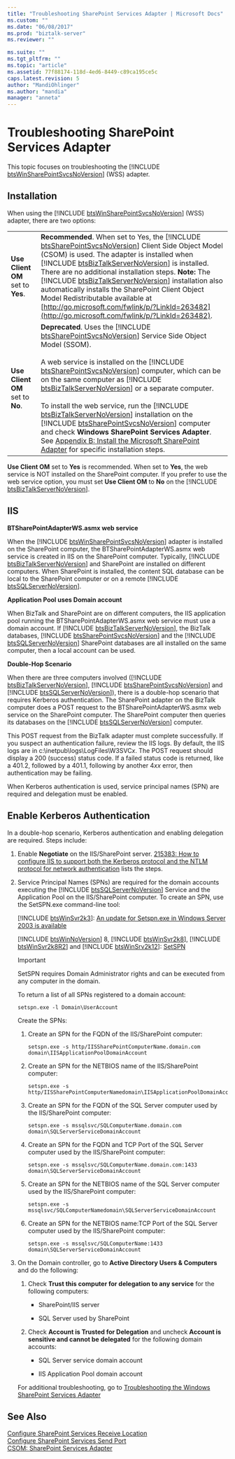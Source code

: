 ```yaml
---
title: "Troubleshooting SharePoint Services Adapter | Microsoft Docs"
ms.custom: ""
ms.date: "06/08/2017"
ms.prod: "biztalk-server"
ms.reviewer: ""

ms.suite: ""
ms.tgt_pltfrm: ""
ms.topic: "article"
ms.assetid: 77f88174-118d-4ed6-8449-c89ca195ce5c
caps.latest.revision: 5
author: "MandiOhlinger"
ms.author: "mandia"
manager: "anneta"
---
```

# Troubleshooting SharePoint Services Adapter
This topic focuses on troubleshooting the [!INCLUDE [btsWinSharePointSvcsNoVersion](../includes/btswinsharepointsvcsnoversion-md.md)] (WSS) adapter.  

## Installation  
 When using the [!INCLUDE [btsWinSharePointSvcsNoVersion](../includes/btswinsharepointsvcsnoversion-md.md)] (WSS) adapter, there are two options:  


|                                                             |                                                                                                                                                                                                                                                                                                                                                                                                                                                                                                                                                                                                                                                                                                                                                                                                                                                                                                                                                                      |
|-------------------------------------------------------------|----------------------------------------------------------------------------------------------------------------------------------------------------------------------------------------------------------------------------------------------------------------------------------------------------------------------------------------------------------------------------------------------------------------------------------------------------------------------------------------------------------------------------------------------------------------------------------------------------------------------------------------------------------------------------------------------------------------------------------------------------------------------------------------------------------------------------------------------------------------------------------------------------------------------------------------------------------------------|
| <strong>Use Client OM</strong> set to <strong>Yes</strong>. |                                                                                                                                      <strong>Recommended</strong>. When set to Yes, the [!INCLUDE [btsSharePointSvcsNoVersion](../includes/btssharepointsvcsnoversion-md.md)] Client Side Object Model (CSOM) is used. The adapter is installed when [!INCLUDE [btsBizTalkServerNoVersion](../includes/btsbiztalkservernoversion-md.md)] is installed. There are no additional installation steps. <strong>Note:</strong>  The [!INCLUDE [btsBizTalkServerNoVersion](../includes/btsbiztalkservernoversion-md.md)] installation also automatically installs the SharePoint Client Object Model Redistributable available at [http://go.microsoft.com/fwlink/p/?LinkId=263482](http://go.microsoft.com/fwlink/p/?LinkId=263482).                                                                                                                                      |
| <strong>Use Client OM</strong> set to <strong>No</strong>.  | <strong>Deprecated</strong>. Uses the [!INCLUDE [btsSharePointSvcsNoVersion](../includes/btssharepointsvcsnoversion-md.md)] Service Side Object Model (SSOM).<br /><br /> A web service is installed on the [!INCLUDE [btsSharePointSvcsNoVersion](../includes/btssharepointsvcsnoversion-md.md)] computer, which can be on the same computer as [!INCLUDE [btsBizTalkServerNoVersion](../includes/btsbiztalkservernoversion-md.md)] or a separate computer.<br /><br /> To install the web service, run the [!INCLUDE [btsBizTalkServerNoVersion](../includes/btsbiztalkservernoversion-md.md)] installation on the [!INCLUDE [btsSharePointSvcsNoVersion](../includes/btssharepointsvcsnoversion-md.md)] computer and check <strong>Windows SharePoint Services Adapter</strong>. See [Appendix B: Install the Microsoft SharePoint Adapter](../install-and-config-guides/appendix-b-install-the-microsoft-sharepoint-adapter.md) for specific installation steps. |

 <strong>Use Client OM</strong> set to <strong>Yes</strong> is recommended. When set to <strong>Yes</strong>, the web service is NOT installed on the SharePoint computer. If you prefer to use the web service option, you must set <strong>Use Client OM</strong> to <strong>No</strong> on the [!INCLUDE [btsBizTalkServerNoVersion](../includes/btsbiztalkservernoversion-md.md)].  

## IIS  
 **BTSharePointAdapterWS.asmx web service**  

 When the [!INCLUDE [btsWinSharePointSvcsNoVersion](../includes/btswinsharepointsvcsnoversion-md.md)] adapter is installed on the SharePoint computer, the BTSharePointAdapterWS.asmx web service is created in IIS on the SharePoint computer. Typically, [!INCLUDE [btsBizTalkServerNoVersion](../includes/btsbiztalkservernoversion-md.md)] and SharePoint are installed on different computers. When SharePoint is installed, the content SQL database can be local to the SharePoint computer or on a remote [!INCLUDE [btsSQLServerNoVersion](../includes/btssqlservernoversion-md.md)].  

 **Application Pool uses Domain account**  

 When BizTalk and SharePoint are on different computers, the IIS application pool running the BTSharePointAdapterWS.asmx web service must use a domain account. If [!INCLUDE [btsBizTalkServerNoVersion](../includes/btsbiztalkservernoversion-md.md)], the BizTalk databases, [!INCLUDE [btsSharePointSvcsNoVersion](../includes/btssharepointsvcsnoversion-md.md)] and the [!INCLUDE [btsSQLServerNoVersion](../includes/btssqlservernoversion-md.md)] SharePoint databases are all installed on the same computer, then a local account can be used.  

 **Double-Hop Scenario**  

 When there are three computers involved ([!INCLUDE [btsBizTalkServerNoVersion](../includes/btsbiztalkservernoversion-md.md)], [!INCLUDE [btsSharePointSvcsNoVersion](../includes/btssharepointsvcsnoversion-md.md)] and [!INCLUDE [btsSQLServerNoVersion](../includes/btssqlservernoversion-md.md)]), there is a double-hop scenario that requires Kerberos authentication. The SharePoint adapter on the BizTalk computer does a POST request to the BTSharePointAdapterWS.asmx web service on the SharePoint computer. The SharePoint computer then queries its databases on the [!INCLUDE [btsSQLServerNoVersion](../includes/btssqlservernoversion-md.md)] computer.  

 This POST request from the BizTalk adapter must complete successfully. If you suspect an authentication failure, review the IIS logs. By default, the IIS logs are in c:\inetpub\logs\LogFiles\W3SVC*x*. The POST request should display a 200 (success) status code. If a failed status code is returned, like a 401.2, followed by a 401.1, following by another 4*xx* error, then authentication may be failing.  

 When Kerberos authentication is used, service principal names (SPN) are required and delegation must be enabled.  

## Enable Kerberos Authentication  
 In a double-hop scenario, Kerberos authentication and enabling delegation are required. Steps include:  

1. Enable **Negotiate** on the IIS/SharePoint server. [215383: How to configure IIS to support both the Kerberos protocol and the NTLM protocol for network authentication](http://support.microsoft.com/kb/215383) lists the steps.  

2. Service Principal Names (SPNs) are required for the domain accounts executing the [!INCLUDE [btsSQLServerNoVersion](../includes/btssqlservernoversion-md.md)] Service and the Application Pool on the IIS/SharePoint computer. To create an SPN, use the SetSPN.exe command-line tool:  

    [!INCLUDE [btsWinSvr2k3](../includes/btswinsvr2k3-md.md)]: [An update for Setspn.exe in Windows Server 2003 is available](http://support.microsoft.com/kb/970536)  

    [!INCLUDE [btsWinNoVersion](../includes/btswinnoversion-md.md)] 8, [!INCLUDE [btsWinSvr2k8](../includes/btswinsvr2k8-md.md)], [!INCLUDE [btsWinSvr2k8R2](../includes/btswinsvr2k8r2-md.md)] and [!INCLUDE [btsWinSrv2k12](../includes/btswinsrv2k12-md.md)]: [SetSPN](http://technet.microsoft.com/library/cc731241.aspx)  

   > [!IMPORTANT]
   >  SetSPN requires Domain Administrator rights and can be executed from any computer in the domain.  

    To return a list of all SPNs registered to a domain account:  

   ```  
   setspn.exe -l Domain\UserAccount  
   ```  

    Create the SPNs:  

   1.  Create an SPN for the FQDN of the IIS/SharePoint computer:  

       ```  
       setspn.exe -s http/IISSharePointComputerName.domain.com domain\IISApplicationPoolDomainAccount  
       ```  

   2.  Create an SPN for the NETBIOS name of the IIS/SharePoint computer:  

       ```  
       setspn.exe -s http/IISSharePointComputerNamedomain\IISApplicationPoolDomainAccount  
       ```  

   3.  Create an SPN for the FQDN of the SQL Server computer used by the IIS/SharePoint computer:  

       ```  
       setspn.exe -s mssqlsvc/SQLComputerName.domain.com domain\SQLServerServiceDomainAccount  
       ```  

   4.  Create an SPN for the FQDN and TCP Port of the SQL Server computer used by the IIS/SharePoint computer:  

       ```  
       setspn.exe -s mssqlsvc/SQLComputerName.domain.com:1433 domain\SQLServerServiceDomainAccount  
       ```  

   5.  Create an SPN for the NETBIOS name of the SQL Server computer used by the IIS/SharePoint computer:  

       ```  
       setspn.exe -s mssqlsvc/SQLComputerNamedomain\SQLServerServiceDomainAccount  
       ```  

   6.  Create an SPN for the NETBIOS name:TCP Port of the SQL Server computer used by the IIS/SharePoint computer:  

       ```  
       setspn.exe -s mssqlsvc/SQLComputerName:1433 domain\SQLServerServiceDomainAccount  
       ```  

3. On the Domain controller, go to **Active Directory Users & Computers** and do the following:  

   1.  Check **Trust this computer for delegation to any service** for the following computers:  

       -   SharePoint/IIS server  

       -   SQL Server used by SharePoint  

   2.  Check **Account is Trusted for Delegation** and uncheck **Account is sensitive and cannot be delegated** for the following domain accounts:  

       -   SQL Server service domain account  

       -   IIS Application Pool domain account  

   For additional troubleshooting, go to [Troubleshooting the Windows SharePoint Services Adapter](../core/troubleshooting-the-windows-sharepoint-services-adapter.md)  

## See Also  
 [Configure SharePoint Services Receive Location](../core/configure-sharepoint-services-receive-location.md)   
 [Configure SharePoint Services Send Port](../core/configure-sharepoint-services-send-port.md)   
 [CSOM: SharePoint Services Adapter](../core/csom-sharepoint-services-adapter.md)